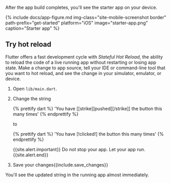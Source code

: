 After the app build completes, you'll see the starter app on your device.

{% include docs/app-figure.md img-class="site-mobile-screenshot border"
    path-prefix="get-started" platform="iOS" image="starter-app.png"
    caption="Starter app" %}

## Try hot reload

Flutter offers a fast development cycle with _Stateful Hot Reload_,
the ability to reload the code of a live running app without
restarting or losing app state.
Make a change to app source,
tell your IDE or command-line tool that you want to hot reload,
and see the change in your simulator, emulator, or device.

 1. Open `lib/main.dart`.
 1. Change the string

    {% prettify dart %}
      'You have [[strike]]pushed[[/strike]] the button this many times'
    {% endprettify %}

    to

    {% prettify dart %}
      'You have [!clicked!] the button this many times'
    {% endprettify %}

    {{site.alert.important}}
      Do _not_ stop your app. Let your app run.
    {{site.alert.end}}

 1. Save your changes{{include.save_changes}}

You'll see the updated string in the running app almost immediately.
